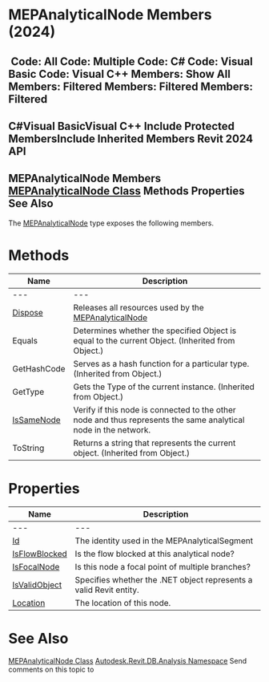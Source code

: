 # MEPAnalyticalNode Members (2024)

﻿
 Code: All Code: Multiple Code: C# Code: Visual Basic Code: Visual C++  Members: Show All Members: Filtered Members: Filtered Members: Filtered   
---  
C#Visual BasicVisual C++
Include Protected MembersInclude Inherited Members
Revit 2024 API  
---  
MEPAnalyticalNode Members  
[MEPAnalyticalNode Class](d542aa13-f6a7-087c-9660-b0698d303a0c.md "MEPAnalyticalNode Class") Methods Properties See Also  
---  
The [MEPAnalyticalNode](d542aa13-f6a7-087c-9660-b0698d303a0c.md "MEPAnalyticalNode Class") type exposes the following members.
# Methods
| Name | Description |
| --- | --- |
| --- | --- | --- |
| [Dispose](fab4ed2e-967d-783e-ce79-5ded061b11b9.md "Dispose Method") | Releases all resources used by the [MEPAnalyticalNode](d542aa13-f6a7-087c-9660-b0698d303a0c.md "MEPAnalyticalNode Class") |
| Equals | Determines whether the specified Object is equal to the current Object. (Inherited from Object.) |
| GetHashCode | Serves as a hash function for a particular type.  (Inherited from Object.) |
| GetType | Gets the Type of the current instance. (Inherited from Object.) |
| [IsSameNode](f11948ee-29b8-0450-75f7-0584dfa024f2.md "IsSameNode Method") | Verify if this node is connected to the other node and thus represents the same analytical node in the network. |
| ToString | Returns a string that represents the current object. (Inherited from Object.) |

# Properties
| Name | Description |
| --- | --- |
| --- | --- | --- |
| [Id](c8885842-960b-2ab7-3279-a760a0005e75.md "Id Property") | The identity used in the MEPAnalyticalSegment |
| [IsFlowBlocked](d54debcb-00d7-629f-5cda-e91dc8e18232.md "IsFlowBlocked Property") | Is the flow blocked at this analytical node? |
| [IsFocalNode](1948949a-5da0-2825-fc2c-856ac4711068.md "IsFocalNode Property") | Is this node a focal point of multiple branches? |
| [IsValidObject](1bcb7875-85c7-e5d0-79b2-e85a2a3f780a.md "IsValidObject Property") | Specifies whether the .NET object represents a valid Revit entity. |
| [Location](1b53744e-d015-a2eb-126a-17e57b77078b.md "Location Property") | The location of this node. |

# See Also
[MEPAnalyticalNode Class](d542aa13-f6a7-087c-9660-b0698d303a0c.md "MEPAnalyticalNode Class")
[Autodesk.Revit.DB.Analysis Namespace](958e2e12-587d-f188-5d7b-f13d7dbfdf48.md "Autodesk.Revit.DB.Analysis Namespace")
Send comments on this topic to 